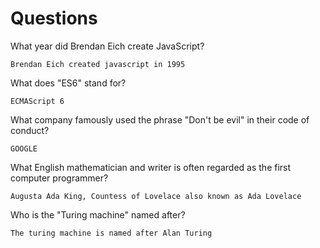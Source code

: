 # Questions

What year did Brendan Eich create JavaScript?

```
Brendan Eich created javascript in 1995
```

What does "ES6" stand for?

```
ECMAScript 6
```

What company famously used the phrase "Don't be evil" in their code of conduct?

```
GOOGLE
```

What English mathematician and writer is often regarded as the first computer programmer?

```
Augusta Ada King, Countess of Lovelace also known as Ada Lovelace
```

Who is the "Turing machine" named after?

```
The turing machine is named after Alan Turing
```
